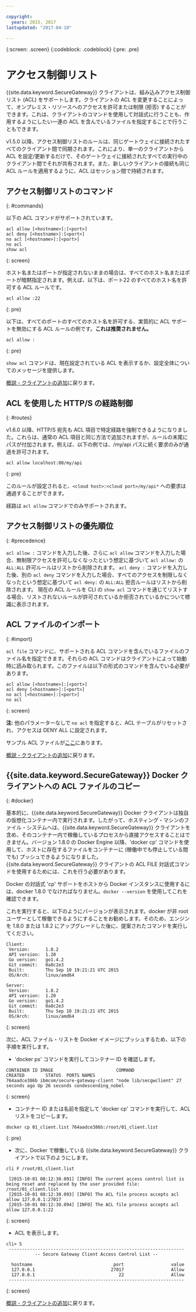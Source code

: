 ```yaml
---

copyright:
  years: 2015, 2017
lastupdated: "2017-04-10"

---
```

{:screen: .screen}
{:codeblock: .codeblock}
{:pre: .pre}

# アクセス制御リスト

{{site.data.keyword.SecureGateway}} クライアントは、組み込みアクセス制御リスト (ACL) をサポートします。クライアントの ACL を変更することによって、オンプレミス・リソースへのアクセスを許可または制限 (拒否) することができます。これは、クライアントのコマンドを使用して対話式に行うことも、作用するようにしたい一連の ACL を含んでいるファイルを指定することで行うこともできます。

v1.5.0 以降、アクセス制御リストのルールは、同じゲートウェイに接続されたすべてのクライアント間で同期されます。これにより、単一のクライアントから ACL を設定/更新するだけで、そのゲートウェイに接続されたすべての実行中のクライアント間でそれが共有されます。また、新しいクライアントの接続も同じ ACL ルールを適用するように、ACL はセッション間で持続されます。

## アクセス制御リストのコマンド
{: #commands}

以下の ACL コマンドがサポートされています。

```
acl allow [<hostname>]:[<port>]
acl deny [<hostname>]:[<port>]
no acl [<hostname>]:[<port>]
no acl
show acl
```
{: screen}

ホスト名またはポートが指定されないままの場合は、すべてのホスト名またはポートが暗黙指定されます。例えば、以下は、ポート22 のすべてのホスト名を許可する ACL ルールです。

```
acl allow :22
```
{: pre}

以下は、すべてのポートのすべてのホスト名を許可する、実質的に ACL サポートを無効にする ACL ルールの例です。<b>これは推奨されません。</b>

```
acl allow :
```
{: pre}

`show acl` コマンドは、現在設定されている ACL を表示するか、設定全体についてのメッセージを提供します。

[概説 - クライアントの追加](/docs/services/SecureGateway/securegateway_client.html)に戻ります。

## ACL を使用した HTTP/S の経路制御
{: #routes}

v1.6.0 以降、HTTP/S 宛先も ACL 項目で特定経路を強制できるようになりました。これらは、通常の ACL 項目と同じ方法で追加されますが、ルールの末尾にパスが付加されます。例えば、以下の例では、/my/api パスに続く要求のみが通過を許可されます。

```
acl allow localhost:80/my/api
```
{: pre}

このルールが設定されると、`<cloud host>:<cloud port>/my/api*` への要求は通過することができます。

経路は `acl allow` コマンドでのみサポートされます。

## アクセス制御リストの優先順位
{: #precedence}

`acl allow :` コマンドを入力した後、さらに `acl allow` コマンドを入力した場合、無制限アクセスを許可しなくなったという想定に基づいて `acl allow:` の `ALL:ALL` 許可ルールはリストから削除されます。  `acl deny :` コマンドを入力した後、別の `acl deny` コマンドを入力した場合、すべてのアクセスを制限しなくなったという想定に基づいて `acl deny:` の `ALL:ALL` 拒否ルールはリストから削除されます。  現在の ACL ルールを CLI の `show acl` コマンドを通じてリストする場合、リストされないルールが許可されているか拒否されているかについて標識に表示されます。

## ACL ファイルのインポート
{: #import}

`acl file` コマンドに、サポートされる ACL コマンドを含んでいるファイルのファイル名を指定できます。それらの ACL コマンドはクライアントによって始動時に読み取られます。このファイルは以下の形式のコマンドを含んでいる必要があります。

```
acl allow [<hostname>]:[<port>]
acl deny [<hostname>]:[<port>]
no acl [<hostname>]:[<port>]
no acl
```
{: screen}

<b>注:</b> 他のパラメーターなしで `no acl` を指定すると、ACL テーブルがリセットされ、アクセスは DENY ALL に設定されます。

サンプル ACL ファイルが[ここ](/docs/services/SecureGateway/securegateway_acl-file.html)にあります。

[概説 - クライアントの追加](/docs/services/SecureGateway/securegateway_client.html)に戻ります。

## {{site.data.keyword.SecureGateway}} Docker クライアントへの ACL ファイルのコピー
{: #docker}

基本的に、{{site.data.keyword.SecureGateway}} Docker クライアントは独自の仮想化コンテナー内で実行されます。したがって、ホスティング・マシンのファイル・システムへは、{{site.data.keyword.SecureGateway}} クライアントを含め、そのコンテナー内で稼働しているプロセスから直接アクセスすることはできません。バージョン 1.8.0 の Docker Engine 以降、'docker cp' コマンドを使用して、ホストに存在するファイルをコンテナーに (稼働中でも停止している間でも) プッシュできるようになりました。{{site.data.keyword.SecureGateway}} クライアントの ACL FILE 対話式コマンドを使用するためには、これを行う必要があります。

Docker の対話式 'cp' サポートをホストから Docker インスタンスに使用するには、docker 1.8.0 でなければなりません。`docker --version` を使用してこれを確認できます。

これを実行すると、以下のようにバージョンが表示されます。docker が非 root ユーザーとして稼働できるようにすることをお勧めします。そのため、エンジンを 1.8.0 または 1.8.2 にアップグレードした後に、提案されたコマンドを実行してください。

```
Client:
 Version:      1.8.2
 API version:  1.20
 Go version:   go1.4.2
 Git commit:   0a8c2e3
 Built:        Thu Sep 10 19:21:21 UTC 2015
 OS/Arch:      linux/amd64

Server:
 Version:      1.8.2
 API version:  1.20
 Go version:   go1.4.2
 Git commit:   0a8c2e3
 Built:        Thu Sep 10 19:21:21 UTC 2015
 OS/Arch:      linux/amd64
```
{: screen}

次に、ACL ファイル・リストを Docker イメージにプッシュするため、以下の手順を実行します。

- 'docker ps' コマンドを実行してコンテナー ID を確認します。

```
CONTAINER ID IMAGE                        COMMAND                CREATED        STATUS  PORTS NAMES
764aadce386b ibmcom/secure-gateway-client "node lib/secgwclient" 27 seconds ago Up 26 seconds condescending_nobel
```
{: screen}

- コンテナー ID または名前を指定して 'docker cp' コマンドを実行して、ACL リストをコピーします。

```
docker cp 01_client.list 764aadce386b:/root/01_client.list
```
{: pre}

- 次に、Docker で稼働している {{site.data.keyword.SecureGateway}} クライアントで以下のようにします。

```
cli F /root/01_client.list

 [2015-10-01 08:12:30.091] [INFO] The current access control list is being reset and replaced by the user provided file: /root/01_client.list
 [2015-10-01 08:12:30.093] [INFO] The ACL file process accepts acl allow 127.0.0.1:27017
 [2015-10-01 08:12:30.094] [INFO] The ACL file process accepts acl allow 127.0.0.1:22
```
{: screen}

- ACL を表示します。

```
cli> S
 -------------------------------------------------------------------
           -- Secure Gateway Client Access Control List --          

  hostname                               port                  value
  127.0.0.1                             27017                  Allow
  127.0.0.1                                22                  Allow
 -------------------------------------------------------------------
```
{: screen}

[概説 - クライアントの追加](/docs/services/SecureGateway/securegateway_client.html)に戻ります。
